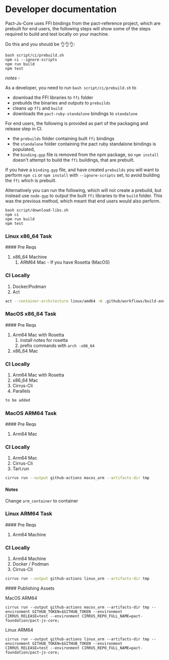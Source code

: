 # Developer documentation

Pact-Js-Core uses FFI bindings from the pact-reference project, which are prebuilt for end users, the following steps will show some of the steps required to build and test locally on your machine.

Do this and you should be 👌👌👌:

```
bash script/ci/prebuild.sh
npm ci --ignore-scripts
npm run build
npm test
```

_notes_ - 

As a developer, you need to run `bash script/ci/prebuild.sh` to

- download the FFI libraries to `ffi` folder
- prebuilds the binaries and outputs to `prebuilds`
- cleans up `ffi` and `build`
- downloads the `pact-ruby-standalone` bindings to `standalone`

For end users, the following is provided as part of the packaging and release step in CI.

- the `prebuilds` folder containing built `ffi` bindings
- the `standalone` folder containing the pact ruby standalone bindings is populated, 
- the `binding.gyp` file is removed from the npm package, so `npm install` doesn't attempt to build the `ffi` buildings, that are prebuilt.

If you have a `binding.gyp` file, and have created `prebuilds` you will want to perform `npm ci` or `npm install` with `--ignore-scripts` set, to avoid building the `ffi` which is prebuilt.

Alternatively you can run the following, which will not create a prebuild, but instead use `node-gyp` to output the built `ffi` libraries to the `build` folder. This was the previous method, which meant that end users would also perform.

```
bash script/download-libs.sh
npm ci
npm run build
npm test
```

### Linux x86_64 Task

#### Pre Reqs

1. x86_64 Machine
   1. ARM64 Mac - If you have Rosetta (MacOS) 

### CI Locally

1. Docker/Podman
2. Act

```sh
act --container-architecture linux/amd64 -W .github/workflows/build-and-test.yml --artifact-server-path tmp
```

### MacOS x86_64 Task

#### Pre Reqs

1. Arm64 Mac with Rosetta
   1. install notes for rosetta
   2. prefix commands with `arch -x86_64`
2. x86_64 Mac

### CI Locally

1. Arm64 Mac with Rosetta
2. x86_64 Mac
3. Cirrus-Cli
4. Parallels

```sh
to be added
```

### MacOS ARM64 Task

#### Pre Reqs

1. Arm64 Mac

### CI Locally

1. Arm64 Mac
2. Cirrus-Cli
3. Tart.run


```sh
cirrus run --output github-actions macos_arm --artifacts-dir tmp
```

#### Notes

Change `arm_container` to container

### Linux ARM64 Task

#### Pre Reqs

1. Arm64 Machine

### CI Locally

1. Arm64 Machine
2. Docker / Podman
3. Cirrus-Cli


```sh
cirrus run --output github-actions linux_arm --artifacts-dir tmp
```

#### Publishing Assets

MacOS ARM64

`cirrus run --output github-actions macos_arm --artifacts-dir tmp --environment GITHUB_TOKEN=$GITHUB_TOKEN --environment CIRRUS_RELEASE=test --environment CIRRUS_REPO_FULL_NAME=pact-foundation/pact-js-core;`

Linux ARM64

`cirrus run --output github-actions linux_arm --artifacts-dir tmp --environment GITHUB_TOKEN=$GITHUB_TOKEN --environment CIRRUS_RELEASE=test --environment CIRRUS_REPO_FULL_NAME=pact-foundation/pact-js-core;`